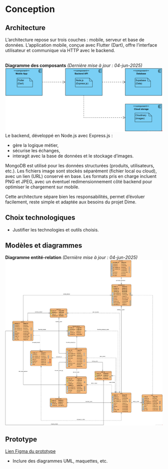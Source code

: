 # Conception

## Architecture

L’architecture repose sur trois couches : mobile, serveur et base de données. L’application mobile, conçue avec Flutter (Dart), offre l’interface utilisateur et communique via HTTP avec le backend.
<br><br>

**Diagramme des composants** *(Dernière mise à jour : 04-jun-2025)* ![Diagramme des composants](images/Components.png)
Le backend, développé en Node.js avec Express.js :

- gère la logique métier,
- sécurise les échanges,
- interagit avec la base de données et le stockage d’images.

MongoDB est utilisé pour les données structurées (produits, utilisateurs, etc.).
Les fichiers image sont stockés séparément (fichier local ou cloud), avec un lien (URL) conservé en base. Les formats pris en charge incluent PNG et JPEG, avec un éventuel redimensionnement côté backend pour optimiser le chargement sur mobile.

Cette architecture sépare bien les responsabilités, permet d’évoluer facilement, reste simple et adaptée aux besoins du projet Dime.

## Choix technologiques

- Justifier les technologies et outils choisis.

## Modèles et diagrammes
**Diagramme entité-relation** *(Dernière mise à jour : 04-jun-2025)* ![Diagramme entité-relation](images/Entity%20relationship.png)

## Prototype
[Lien Figma du prototype](https://www.figma.com/design/j39w8enj4lyx9PlnpdWOzb/Dime?node-id=0-1&t=R44g9gxVfHPhjDI2-1)



- Inclure des diagrammes UML, maquettes, etc.
